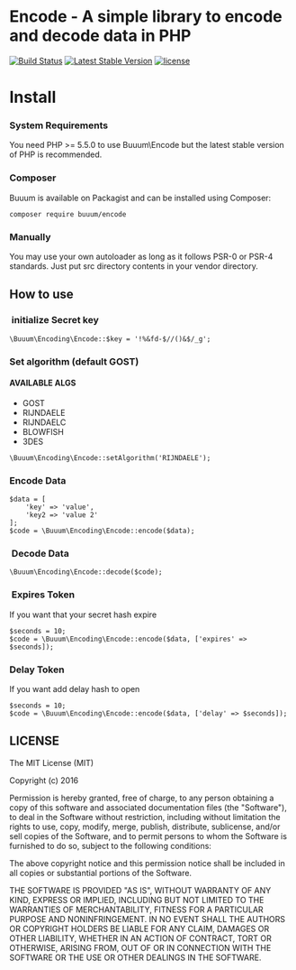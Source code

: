 Encode - A simple library to encode and decode data in PHP
==========================================================

[![Build Status](https://travis-ci.org/buuum/Encode.svg?branch=master)](https://travis-ci.org/buuum/Encode)
[![Latest Stable Version](https://poser.pugx.org/buuum/encode/v/stable)](https://packagist.org/packages/buuum/encode)
[![license](https://img.shields.io/github/license/mashape/apistatus.svg?maxAge=2592000)](#license)
# Install

### System Requirements

You need PHP >= 5.5.0 to use Buuum\Encode but the latest stable version of PHP is recommended.

### Composer

Buuum is available on Packagist and can be installed using Composer:

```
composer require buuum/encode
```

### Manually

You may use your own autoloader as long as it follows PSR-0 or PSR-4 standards. Just put src directory contents in your vendor directory.


## How to use

###  initialize Secret key

```
\Buuum\Encoding\Encode::$key = '!%&fd-$//()&$/_g';
```

### Set algorithm (default GOST)

#### AVAILABLE ALGS
* GOST
* RIJNDAELE
* RIJNDAELC
* BLOWFISH
* 3DES

```
\Buuum\Encoding\Encode::setAlgorithm('RIJNDAELE');
```

### Encode Data
```
$data = [
    'key' => 'value',
    'key2 => 'value 2'
];
$code = \Buuum\Encoding\Encode::encode($data);
```

###  Decode Data

```
\Buuum\Encoding\Encode::decode($code);
```

###  Expires Token
If you want that your secret hash expire 
```
$seconds = 10;
$code = \Buuum\Encoding\Encode::encode($data, ['expires' => $seconds]);
```

### Delay Token
If you want add delay hash to open
```
$seconds = 10;
$code = \Buuum\Encoding\Encode::encode($data, ['delay' => $seconds]);
```

## LICENSE

The MIT License (MIT)

Copyright (c) 2016

Permission is hereby granted, free of charge, to any person obtaining a copy of this software and associated documentation files (the "Software"), to deal in the Software without restriction, including without limitation the rights to use, copy, modify, merge, publish, distribute, sublicense, and/or sell copies of the Software, and to permit persons to whom the Software is furnished to do so, subject to the following conditions:

The above copyright notice and this permission notice shall be included in all copies or substantial portions of the Software.

THE SOFTWARE IS PROVIDED "AS IS", WITHOUT WARRANTY OF ANY KIND, EXPRESS OR IMPLIED, INCLUDING BUT NOT LIMITED TO THE WARRANTIES OF MERCHANTABILITY, FITNESS FOR A PARTICULAR PURPOSE AND NONINFRINGEMENT. IN NO EVENT SHALL THE AUTHORS OR COPYRIGHT HOLDERS BE LIABLE FOR ANY CLAIM, DAMAGES OR OTHER LIABILITY, WHETHER IN AN ACTION OF CONTRACT, TORT OR OTHERWISE, ARISING FROM, OUT OF OR IN CONNECTION WITH THE SOFTWARE OR THE USE OR OTHER DEALINGS IN THE SOFTWARE.
